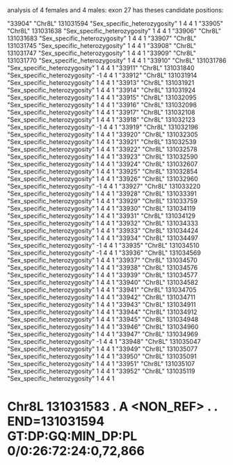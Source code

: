 analysis of 4 females and 4 males: exon 27 has theses candidate positions:

"33904"	"Chr8L"	131031594	"Sex_specific_heterozygosity"	1	4	4	1
"33905"	"Chr8L"	131031638	"Sex_specific_heterozygosity"	1	4	4	1
"33906"	"Chr8L"	131031683	"Sex_specific_heterozygosity"	1	4	4	1
"33907"	"Chr8L"	131031745	"Sex_specific_heterozygosity"	1	4	4	1
"33908"	"Chr8L"	131031747	"Sex_specific_heterozygosity"	1	4	4	1
"33909"	"Chr8L"	131031770	"Sex_specific_heterozygosity"	1	4	4	1
"33910"	"Chr8L"	131031786	"Sex_specific_heterozygosity"	1	4	4	1
"33911"	"Chr8L"	131031840	"Sex_specific_heterozygosity"	-1	4	4	1
"33912"	"Chr8L"	131031914	"Sex_specific_heterozygosity"	1	4	4	1
"33913"	"Chr8L"	131031921	"Sex_specific_heterozygosity"	1	4	4	1
"33914"	"Chr8L"	131031924	"Sex_specific_heterozygosity"	1	4	4	1
"33915"	"Chr8L"	131032095	"Sex_specific_heterozygosity"	1	4	4	1
"33916"	"Chr8L"	131032098	"Sex_specific_heterozygosity"	1	4	4	1
"33917"	"Chr8L"	131032108	"Sex_specific_heterozygosity"	1	4	4	1
"33918"	"Chr8L"	131032123	"Sex_specific_heterozygosity"	-1	4	4	1
"33919"	"Chr8L"	131032196	"Sex_specific_heterozygosity"	1	4	4	1
"33920"	"Chr8L"	131032305	"Sex_specific_heterozygosity"	1	4	4	1
"33921"	"Chr8L"	131032539	"Sex_specific_heterozygosity"	1	4	4	1
"33922"	"Chr8L"	131032578	"Sex_specific_heterozygosity"	1	4	4	1
"33923"	"Chr8L"	131032590	"Sex_specific_heterozygosity"	1	4	4	1
"33924"	"Chr8L"	131032607	"Sex_specific_heterozygosity"	1	4	4	1
"33925"	"Chr8L"	131032854	"Sex_specific_heterozygosity"	1	4	4	1
"33926"	"Chr8L"	131032960	"Sex_specific_heterozygosity"	-1	4	4	1
"33927"	"Chr8L"	131033220	"Sex_specific_heterozygosity"	1	4	4	1
"33928"	"Chr8L"	131033391	"Sex_specific_heterozygosity"	1	4	4	1
"33929"	"Chr8L"	131033759	"Sex_specific_heterozygosity"	1	4	4	1
"33930"	"Chr8L"	131034119	"Sex_specific_heterozygosity"	1	4	4	1
"33931"	"Chr8L"	131034129	"Sex_specific_heterozygosity"	1	4	4	1
"33932"	"Chr8L"	131034333	"Sex_specific_heterozygosity"	1	4	4	1
"33933"	"Chr8L"	131034424	"Sex_specific_heterozygosity"	1	4	4	1
"33934"	"Chr8L"	131034497	"Sex_specific_heterozygosity"	-1	4	4	1
"33935"	"Chr8L"	131034510	"Sex_specific_heterozygosity"	-1	4	4	1
"33936"	"Chr8L"	131034569	"Sex_specific_heterozygosity"	1	4	4	1
"33937"	"Chr8L"	131034570	"Sex_specific_heterozygosity"	1	4	4	1
"33938"	"Chr8L"	131034576	"Sex_specific_heterozygosity"	1	4	4	1
"33939"	"Chr8L"	131034577	"Sex_specific_heterozygosity"	1	4	4	1
"33940"	"Chr8L"	131034582	"Sex_specific_heterozygosity"	1	4	4	1
"33941"	"Chr8L"	131034705	"Sex_specific_heterozygosity"	1	4	4	1
"33942"	"Chr8L"	131034711	"Sex_specific_heterozygosity"	1	4	4	1
"33943"	"Chr8L"	131034911	"Sex_specific_heterozygosity"	1	4	4	1
"33944"	"Chr8L"	131034912	"Sex_specific_heterozygosity"	1	4	4	1
"33945"	"Chr8L"	131034948	"Sex_specific_heterozygosity"	1	4	4	1
"33946"	"Chr8L"	131034960	"Sex_specific_heterozygosity"	1	4	4	1
"33947"	"Chr8L"	131034969	"Sex_specific_heterozygosity"	-1	4	4	1
"33948"	"Chr8L"	131035047	"Sex_specific_heterozygosity"	1	4	4	1
"33949"	"Chr8L"	131035077	"Sex_specific_heterozygosity"	1	4	4	1
"33950"	"Chr8L"	131035091	"Sex_specific_heterozygosity"	1	4	4	1
"33951"	"Chr8L"	131035107	"Sex_specific_heterozygosity"	1	4	4	1
"33952"	"Chr8L"	131035119	"Sex_specific_heterozygosity"	1	4	4	1

# Chr8L	131031583	.	A	<NON_REF>	.	.	END=131031594	GT:DP:GQ:MIN_DP:PL	0/0:26:72:24:0,72,866

